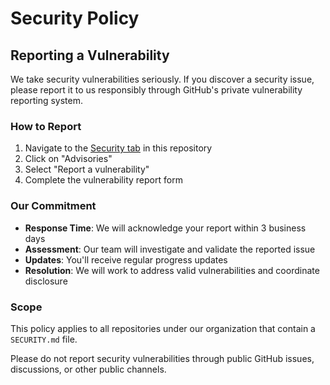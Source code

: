 # Security Policy

## Reporting a Vulnerability

We take security vulnerabilities seriously. If you discover a security issue,
please report it to us responsibly through GitHub's private vulnerability reporting system.

### How to Report

1. Navigate to the [Security tab](https://github.com/XodiumSoftware/VanillaPlus/security) in this repository
2. Click on "Advisories"
3. Select "Report a vulnerability"
4. Complete the vulnerability report form

### Our Commitment

- **Response Time**: We will acknowledge your report within 3 business days
- **Assessment**: Our team will investigate and validate the reported issue
- **Updates**: You'll receive regular progress updates
- **Resolution**: We will work to address valid vulnerabilities and coordinate disclosure

### Scope

This policy applies to all repositories under our organization that contain a `SECURITY.md` file.

Please do not report security vulnerabilities through public GitHub issues, discussions, or other public channels.
